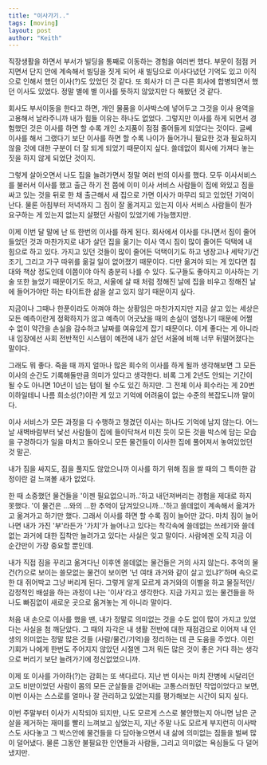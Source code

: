 ```yaml
---
title: "이사가기.."
tags: [moving]
layout: post
author: "Keith"
---
```


직장생활을 하면서 부서가 빌딩을 통째로 이동하는 경험을 여러번 했다. 부문이 점점 커지면서 단지 안에 계속해서 빌딩을 짓게 되어 새 빌딩으로 이사다녔던 기억도 있고 이직으로 인해서 했던 이사(?)도 있었던 것 같다. 또 회사가 더 큰 다른 회사에 합병되면서 했던 이사도 있었다. 정말 별에 별 이사를 뜻하지 않았지만 다 해봤던 것 같다. 

회사도 부서이동을 한다고 하면, 개인 물품을 이사박스에 넣어두고 그것을 이사 용역을 고용해서 날라주니까 내가 힘들 이유는 하나도 없었다. 그렇지만 이사를 하게 되면서 경험했던 것은 이사를 하면 할 수록 개인 소지품이 점점 줄어들게 되었다는 것이다. 글쎄 이사를 해서 그랬다기 보단 이사를 하면 할 수록 나이가 들어가니 필요한 것과 필요하지 않을 것에 대한 구분이 더 잘 되게 되었기 때문이지 싶다. 쓸데없이 회사에 가져다 놓는 짓을 하지 않게 되었단 것이지.

그렇게 살아오면서 나도 집을 늘려가면서 정말 여러 번의 이사를 했다. 모두 이사서비스를 불러서 이사를 했고 출근 하기 전 쯤에 이미 이사 서비스 사람들이 집에 와있고 짐을 싸고 있는 것을 뒤로 한 채 출근해서 새 집으로 가면 이사가 마무리 되고 있었던 기억이 난다. 물론 아침부터 저녁까지 그 짐이 잘 옮겨지고 있는지 이사 서비스 사람들이 뭔가 요구하는 게 있는지 없는지 살폈던 사람이 있었기에 가능했지만.

이제 이번 달 말에 난 또 한번의 이사를 하게 된다. 회사에서 이사를 다니면서 짐이 줄어들었던 것과 마찬가지로 내가 살던 집을 옮기는 이사 역시 짐이 많이 줄어든 덕택에 내 힘으로 하고 있다. 가지고 있던 것들이 많이 줄어든 덕택이기도 하고 냉장고나 세탁기/건조기, 그리고 가구 따위를 옮길 일이 없어졌기 때문이다. 다만 옮겨야 되는 게 있다면 침대와 책상 정도인데 이쯤이야 아직 충분히 나를 수 있다. 도구들도 좋아지고 이사하는 기술 또한 늘었기 때문이기도 하고, 서울에 살 때 처럼 정해진 날에 집을 비우고 정해진 날에 들어가야만 하는 타이트한 삶을 살고 있지 않기 때문이지 싶다.

지금이나 그때나 한푼이라도 아껴야 하는 상황임은 마찬가지지만 지금 살고 있는 세상은 모든 예측이란게 정확하지가 않고 예측이 어긋났을 때의 손실이 엄청나기 때문에 어쩔 수 없이 약간을 손실을 감수하고 날짜를 여유있게 잡기 때문이다. 이게 좋다는 게 아니라 내 입장에선 사회 전반적인 시스템이 예전에 내가 살던 서울에 비해 너무 뒤떨어졌다는 말이다.

그래도 뭐 좋다. 죽을 때 까지 얼마나 많은 회수의 이사를 하게 될까 생각해보면 그 모든 이사의 순간도 기록해둘만큼 의미가 있다고 생각한다. 비록 그게 2년도 안되는 기간이 될 수도 아니면 10년이 넘는 텀이 될 수도 있긴 하지만. 그 전체 이사 회수라는 게 20번 이하일테니 나름 희소성(?)이란 게 있고 기억에 어려움이 없는 수준의 복잡도니까 말이다.

이사 서비스가 모든 과정을 다 수행하고 챙겼던 이사는 하나도 기억에 남지 않는다. 어느 날 새벽바람부터 낯선 사람들이 집에 들이닥쳐서 미친 듯이 모든 것을 박스에 담는 모습을 구경하다가 일을 마치고 돌아오니 모든 물건들이 이사한 집에 풀어져서 놓여있었던 것 말곤.

내가 짐을 싸지도, 짐을 풀지도 않았으니까 이사를 하기 위해 짐을 쌀 때의 그 특이한 감정이란 걸 느껴볼 새가 없었다. 

한 때 소중했던 물건들을 '이젠 필요없으니까..'하고 내던져버리는 경험을 제대로 하지 못했다. '이 물건은 ...와의 ...한 추억이 담겨있으니까...'하고 쓸데없이 계속해서 옮겨가고 옮겨가고 하기만 했다. 그래서 이사를 하면 할 수록 짐이 늘어만 갔다. 마치 짐이 늘어나면 내가 가진 '부'라든가 '가치'가 늘어나고 있다는 착각속에 쓸데없는 쓰레기와 쓸데없는 과거에 대한 집착만 늘려가고 있다는 사실은 잊고 말이다. 사람에겐 오직 지금 이 순간만이 가장 중요할 뿐인데.

내가 직접 짐을 꾸리고 옮겨다닌 이후엔 쓸데없는 물건들은 거의 사지 않는다. 추억의 물건(?)으로 보이는 쓸모없는 물건이 보이면 '넌 여태 과거와 같이 살고 있냐?'하며 속으로 한 대 쥐어박고 그냥 버리게 된다. 그렇게 알게 모르게 과거와의 이별을 하고 물질적인/감정적인 배설을 하는 과정이 나는 '이사'라고 생각한다. 지금 가지고 있는 물건들을 하나도 빠짐없이 새로운 곳으로 옮겨놓는 게 아니라 말이다. 

처음 내 손으로 이사를 했을 땐, 내가 정말로 의미없는 것을 수도 없이 많이 가지고 있었다는 사실을 첨 깨닫았다. 그 때의 자각은 내 생활 전반에 대한 재점검으로 이어져 내 인생의 의미없는 정말 많은 것들 (사람/물건/기억)을 정리하는 데 큰 도움을 주었다. 이런 기회가 나에게 한번도 주어지지 않았던 시절엔 그저 뭐든 많은 것이 좋은 거다 하는 생각으로 버리기 보단 늘려가기에 정신없었으니까.

이제 또 이사를 가야하(?)는 감회는 또 색다르다. 지난 번 이사는 마치 잔병에 시달리던 고도 비만이었던 사람이 몸의 모든 군살들을 걷어내는 고통스러웠던 작업이었다고 보면, 이번 이사는 스스로를 얼마나 잘 관리하고 있었는지를 평가해보는 시간이 되지 싶다. 

이번 주말부터 이사가 시작되야 되지만, 나도 모르게 스스로 불안했는지 아니면 남은 군살을 제거하는 재미를 빨리 느껴보고 싶었는지, 지난 주말 나도 모르게 부지런히 이사박스도 사다놓고 그 박스안에 물건들을 다 담아놓으면서 내 삶에 의미없는 짐들을 벌써 많이 덜어냈다. 물론 그동안 불필요한 인연들과 사람들, 그리고 의미없는 욕심들도 다 덜어냈지만. 
